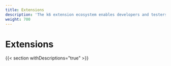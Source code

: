 ```yaml
---
title: Extensions
description: 'The k6 extension ecosystem enables developers and testers to extend k6 to cover use cases not supported natively in the core.'
weight: 700
---
```


# Extensions

<!-- TODO: Add content -->

{{< section withDescriptions="true" >}}
